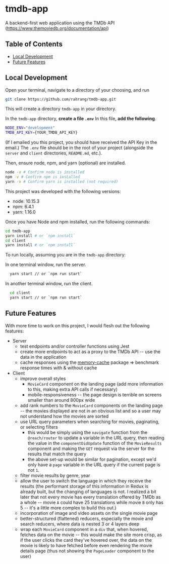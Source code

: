 # tmdb-app

A backend-first web application using the TMDb API (https://www.themoviedb.org/documentation/api)

## Table of Contents

- [Local Development](#local-development)
- [Future Features](#future-features)

## Local Development

Open your terminal, navigate to a directory of your choosing, and run

```bash
git clone https://github.com/rahrang/tmdb-app.git
```

This will create a directory `tmdb-app` in your directory.

In the `tmdb-app` directory, **create a file `.env`**
In this file, **add the following**.

```bash
NODE_ENV="development"
TMDB_API_KEY={YOUR_TMDB_API_KEY}
```

(If I emailed you this project, you should have received the API Key in the email.)
The `.env` file should be in the root of your project (alongside the `server` and `client` directories, `README.md`, etc.).

Then, ensure node, npm, and yarn (optional) are installed.

```bash
node -v # Confirm node is installed
npm -v # Confirm npm is installed
yarn -v # Confirm yarn is installed (not required)
```

This project was developed with the following versions:

- node: 10.15.3
- npm: 6.4.1
- yarn: 1.16.0

Once you have Node and npm installed, run the following commands:

```bash
cd tmdb-app
yarn install # or `npm install`
cd client
yarn install # or `npm install`
```

To run locally, assuming you are in the `tmdb-app` directory:

In one terminal window, run the server.

```bash
  yarn start // or `npm run start`
```

In another terminal window, run the client.

```bash
  cd client
  yarn start // or `npm run start`
```

## Future Features

With more time to work on this project, I would flesh out the following features:

- Server
  - test endpoints and/or controller functions using Jest
  - create more endpoints to act as a proxy to the TMDb API -- use the data in the application
  - cache responses using the [memory-cache](https://www.npmjs.com/package/memory-cache) package => benchmark response times with & without cache
- Client
  - improve overall styles
    - `MovieCard` component on the landing page (add more information to this, making extra API calls if necessary)
    - mobile-responsiveness -- the page design is terrible on screens smaller than around 800px wide
  - add rank numbers to the `MovieCard` components on the landing page -- the movies displayed are not in an obvious list and so a user may not understand how the movies are sorted
  - use URL query parameters when searching for movies, paginating, or selecting filters
    - this would be simply using the `navigate` function from the `@reach/router` to update a variable in the URL query, then reading the value in the `componentDidUpdate` function of the `MovieResults` component and making the `GET` request via the server for the results that match the query
    - the above set-up would be similar for pagination, except we'd only have a `page` variable in the URL query if the current page is not `1`.
  - filter movie results by genre, year
  - allow the user to switch the language in which they receive the results (the performant storage of this information in Redux is already built, but the changing of languages is not. I realized a bit later that not every movie has every translation offered by TMDb as a whole -- movie `A` could have 25 translations while movie `B` only has 5 -- it's a little more complex to build this out.)
  - incorporation of image and video assets on the single movie page
  - better-structured (flattened) reducers, especially the movie and search reducers, where data is nested 3 or 4 layers deep
  - wrap each `MovieCard` component in a `div` that, when hovered, fetches data on the movie -- this would make the site more crisp, as if the user clicks the card they've hovered over, the data on the movie is likely to have fetched before even rendering the movie details page (thus not showing the `PageLoader` component to the user)
